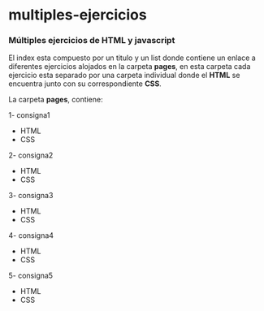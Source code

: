 # multiples-ejercicios
### Múltiples ejercicios de HTML y javascript

El index esta compuesto por un titulo y un list donde contiene un enlace a diferentes ejercicios alojados en la carpeta **pages**, en esta carpeta cada ejercicio esta separado por una carpeta individual donde el **HTML** se encuentra junto con su correspondiente **CSS**.

La carpeta **pages**, contiene:


1- consigna1
* HTML
* CSS

2- consigna2
* HTML
* CSS

3- consigna3
* HTML
* CSS

4- consigna4
* HTML
* CSS

5- consigna5
* HTML
* CSS